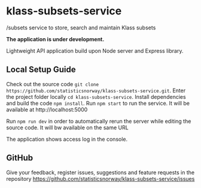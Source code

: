 # klass-subsets-service
/subsets service to store, search and maintain Klass subsets

**The application is under development.**

Lightweight API application build upon Node server and Express library. 

## Local Setup Guide
Check out the source code `git clone https://github.com/statisticsnorway/klass-subsets-service.git`.
Enter the project folder locally `cd klass-subsets-service`.
Install dependencies and build the code `npm install`.
Run `npm start` to run the service. 
It will be available at http://localhost:5000

Run `npm run dev` in order to automatically rerun the server while editing the source code.
It will bw available on the same URL

The application shows access log in the console. 

## GitHub
Give your feedback, register issues, suggestions and feature requests in the repository https://github.com/statisticsnorway/klass-subsets-service/issues
